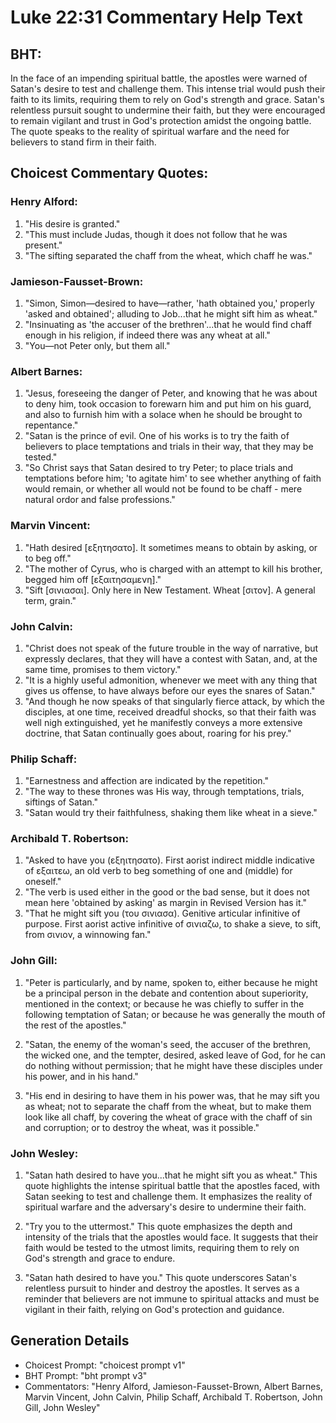 # Luke 22:31 Commentary Help Text

## BHT:
In the face of an impending spiritual battle, the apostles were warned of Satan's desire to test and challenge them. This intense trial would push their faith to its limits, requiring them to rely on God's strength and grace. Satan's relentless pursuit sought to undermine their faith, but they were encouraged to remain vigilant and trust in God's protection amidst the ongoing battle. The quote speaks to the reality of spiritual warfare and the need for believers to stand firm in their faith.

## Choicest Commentary Quotes:
### Henry Alford:
1. "His desire is granted." 
2. "This must include Judas, though it does not follow that he was present."
3. "The sifting separated the chaff from the wheat, which chaff he was."

### Jamieson-Fausset-Brown:
1. "Simon, Simon—desired to have—rather, 'hath obtained you,' properly 'asked and obtained'; alluding to Job...that he might sift him as wheat." 
2. "Insinuating as 'the accuser of the brethren'...that he would find chaff enough in his religion, if indeed there was any wheat at all." 
3. "You—not Peter only, but them all."

### Albert Barnes:
1. "Jesus, foreseeing the danger of Peter, and knowing that he was about to deny him, took occasion to forewarn him and put him on his guard, and also to furnish him with a solace when he should be brought to repentance."
2. "Satan is the prince of evil. One of his works is to try the faith of believers to place temptations and trials in their way, that they may be tested."
3. "So Christ says that Satan desired to try Peter; to place trials and temptations before him; 'to agitate him' to see whether anything of faith would remain, or whether all would not be found to be chaff - mere natural ordor and false professions."

### Marvin Vincent:
1. "Hath desired [εξητησατο]. It sometimes means to obtain by asking, or to beg off."
2. "The mother of Cyrus, who is charged with an attempt to kill his brother, begged him off [εξαιτησαμενη]."
3. "Sift [σινιασαι]. Only here in New Testament. Wheat [σιτον]. A general term, grain."

### John Calvin:
1. "Christ does not speak of the future trouble in the way of narrative, but expressly declares, that they will have a contest with Satan, and, at the same time, promises to them victory."
2. "It is a highly useful admonition, whenever we meet with any thing that gives us offense, to have always before our eyes the snares of Satan."
3. "And though he now speaks of that singularly fierce attack, by which the disciples, at one time, received dreadful shocks, so that their faith was well nigh extinguished, yet he manifestly conveys a more extensive doctrine, that Satan continually goes about, roaring for his prey."

### Philip Schaff:
1. "Earnestness and affection are indicated by the repetition."
2. "The way to these thrones was His way, through temptations, trials, siftings of Satan."
3. "Satan would try their faithfulness, shaking them like wheat in a sieve."

### Archibald T. Robertson:
1. "Asked to have you (εξηιτησατο). First aorist indirect middle indicative of εξαιτεω, an old verb to beg something of one and (middle) for oneself."
2. "The verb is used either in the good or the bad sense, but it does not mean here 'obtained by asking' as margin in Revised Version has it."
3. "That he might sift you (του σινιασα). Genitive articular infinitive of purpose. First aorist active infinitive of σινιαζω, to shake a sieve, to sift, from σινιον, a winnowing fan."

### John Gill:
1. "Peter is particularly, and by name, spoken to, either because he might be a principal person in the debate and contention about superiority, mentioned in the context; or because he was chiefly to suffer in the following temptation of Satan; or because he was generally the mouth of the rest of the apostles." 

2. "Satan, the enemy of the woman's seed, the accuser of the brethren, the wicked one, and the tempter, desired, asked leave of God, for he can do nothing without permission; that he might have these disciples under his power, and in his hand." 

3. "His end in desiring to have them in his power was, that he may sift you as wheat; not to separate the chaff from the wheat, but to make them look like all chaff, by covering the wheat of grace with the chaff of sin and corruption; or to destroy the wheat, was it possible."

### John Wesley:
1. "Satan hath desired to have you...that he might sift you as wheat." This quote highlights the intense spiritual battle that the apostles faced, with Satan seeking to test and challenge them. It emphasizes the reality of spiritual warfare and the adversary's desire to undermine their faith.

2. "Try you to the uttermost." This quote emphasizes the depth and intensity of the trials that the apostles would face. It suggests that their faith would be tested to the utmost limits, requiring them to rely on God's strength and grace to endure.

3. "Satan hath desired to have you." This quote underscores Satan's relentless pursuit to hinder and destroy the apostles. It serves as a reminder that believers are not immune to spiritual attacks and must be vigilant in their faith, relying on God's protection and guidance.


## Generation Details
- Choicest Prompt: "choicest prompt v1"
- BHT Prompt: "bht prompt v3"
- Commentators: "Henry Alford, Jamieson-Fausset-Brown, Albert Barnes, Marvin Vincent, John Calvin, Philip Schaff, Archibald T. Robertson, John Gill, John Wesley"
